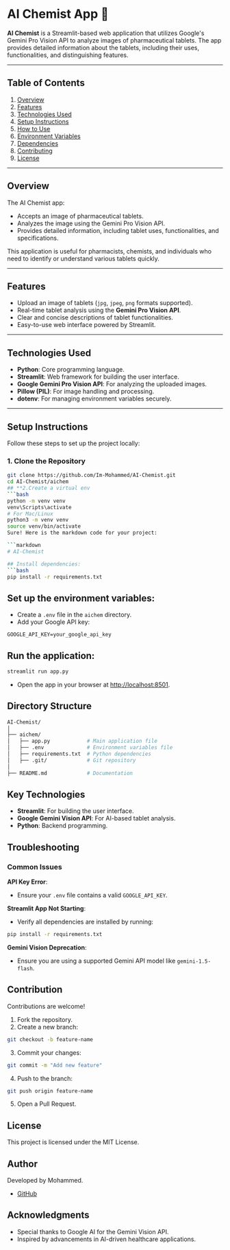 # **AI Chemist App** 🧪

**AI Chemist** is a Streamlit-based web application that utilizes Google's Gemini Pro Vision API to analyze images of pharmaceutical tablets. The app provides detailed information about the tablets, including their uses, functionalities, and distinguishing features.

---

## **Table of Contents**
1. [Overview](#overview)
2. [Features](#features)
3. [Technologies Used](#technologies-used)
4. [Setup Instructions](#setup-instructions)
5. [How to Use](#how-to-use)
6. [Environment Variables](#environment-variables)
7. [Dependencies](#dependencies)
8. [Contributing](#contributing)
9. [License](#license)

---

## **Overview**

The AI Chemist app:
- Accepts an image of pharmaceutical tablets.
- Analyzes the image using the Gemini Pro Vision API.
- Provides detailed information, including tablet uses, functionalities, and specifications.

This application is useful for pharmacists, chemists, and individuals who need to identify or understand various tablets quickly.

---

## **Features**

- Upload an image of tablets (`jpg`, `jpeg`, `png` formats supported).
- Real-time tablet analysis using the **Gemini Pro Vision API**.
- Clear and concise descriptions of tablet functionalities.
- Easy-to-use web interface powered by Streamlit.

---

## **Technologies Used**

- **Python**: Core programming language.
- **Streamlit**: Web framework for building the user interface.
- **Google Gemini Pro Vision API**: For analyzing the uploaded images.
- **Pillow (PIL)**: For image handling and processing.
- **dotenv**: For managing environment variables securely.

---

## **Setup Instructions**

Follow these steps to set up the project locally:

### **1. Clone the Repository**
```bash
git clone https://github.com/Im-Mohammed/AI-Chemist.git
cd AI-Chemist/aichem
## **2.Create a virtual env
```bash
python -m venv venv
venv\Scripts\activate
# For Mac/Linux
python3 -m venv venv
source venv/bin/activate
Sure! Here is the markdown code for your project:

```markdown
# AI-Chemist

## Install dependencies:
```bash
pip install -r requirements.txt
```

## Set up the environment variables:
- Create a `.env` file in the `aichem` directory.
- Add your Google API key:
```plaintext
GOOGLE_API_KEY=your_google_api_key
```

## Run the application:
```bash
streamlit run app.py
```
- Open the app in your browser at [http://localhost:8501](http://localhost:8501).

## Directory Structure
```bash
AI-Chemist/
│
├── aichem/
│   ├── app.py            # Main application file
│   ├── .env              # Environment variables file
│   ├── requirements.txt  # Python dependencies
│   ├── .git/             # Git repository
│
├── README.md             # Documentation
```

## Key Technologies
- **Streamlit**: For building the user interface.
- **Google Gemini Vision API**: For AI-based tablet analysis.
- **Python**: Backend programming.

## Troubleshooting
### Common Issues
**API Key Error**:
- Ensure your `.env` file contains a valid `GOOGLE_API_KEY`.

**Streamlit App Not Starting**:
- Verify all dependencies are installed by running:
```bash
pip install -r requirements.txt
```

**Gemini Vision Deprecation**:
- Ensure you are using a supported Gemini API model like `gemini-1.5-flash`.

## Contribution
Contributions are welcome!

1. Fork the repository.
2. Create a new branch:
```bash
git checkout -b feature-name
```
3. Commit your changes:
```bash
git commit -m "Add new feature"
```
4. Push to the branch:
```bash
git push origin feature-name
```
5. Open a Pull Request.

## License
This project is licensed under the MIT License.

## Author
Developed by Mohammed.

- [GitHub](https://github.com/)

## Acknowledgments
- Special thanks to Google AI for the Gemini Vision API.
- Inspired by advancements in AI-driven healthcare applications.
